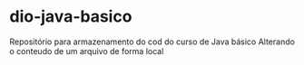 # dio-java-basico
Repositório para armazenamento do cod do curso de Java básico
Alterando o conteudo de um arquivo de forma local
